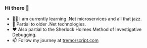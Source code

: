 ### Hi there 👋

- 🧑‍🎓 I am currently learning .Net microservices and all that jazz.
- 🧓 Partial to older .Net technologies.
- ❤️ Also partial to the Sherlock Holmes Method of Investigative Debugging.
- 📫 Follow my journey at [tremorscript.com](https://tremorscript.com)

<!--
**tremorscript/tremorscript** is a ✨ _special_ ✨ repository because its `README.md` (this file) appears on your GitHub profile.

Here are some ideas to get you started:

- 🔭 I’m currently working on ...
- 🌱 I’m currently learning ...
- 👯 I’m looking to collaborate on ...
- 🤔 I’m looking for help with ...
- 💬 Ask me about ...
- 📫 How to reach me: ...
- 😄 Pronouns: ...
- ⚡ Fun fact: ...
-->
